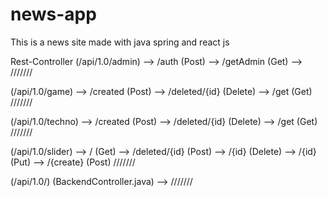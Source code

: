 # news-app
This is a news site made with java spring and react js

Rest-Controller
(/api/1.0/admin)
--> /auth (Post)
--> /getAdmin (Get)
-->
///////

(/api/1.0/game)
--> /created (Post)
--> /deleted/{id} (Delete)
--> /get (Get)
///////

(/api/1.0/techno)
--> /created (Post)
--> /deleted/{id} (Delete)
--> /get (Get)
///////

(/api/1.0/slider)
--> / (Get)
--> /deleted/{id} (Post)
--> /{id} (Delete)
--> /{id} (Put)
--> /{create} (Post)
///////

(/api/1.0/) (BackendController.java)
--> 
///////


